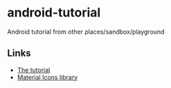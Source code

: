 # android-tutorial
Android tutorial from other places/sandbox/playground

## Links

* [The tutorial](http://www.codeproject.com/Articles/996561/Create-and-Publish-Your-First-Android-App-Part)
* [Material Icons library](https://www.google.com/design/icons/)
